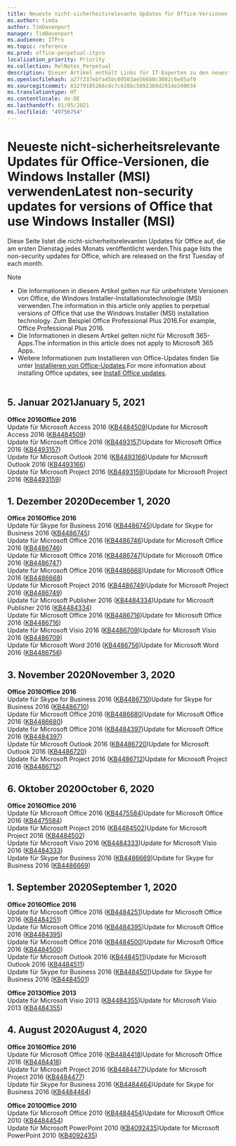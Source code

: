 ```yaml
---
title: Neueste nicht-sicherheitsrelevante Updates für Office-Versionen, die Windows Installer (MSI) verwenden
ms.author: timda
author: TimDavenport
manager: TimDavenport
ms.audience: ITPro
ms.topic: reference
ms.prod: office-perpetual-itpro
localization_priority: Priority
ms.collection: RelNotes_Perpetual
description: Dieser Artikel enthält Links für IT-Experten zu den neuesten nicht-sicherheitsrelevanten Updateinformationen für dauerhafte Versionen von Office 2016, Office 2013 und Office 2010
ms.openlocfilehash: a27f237ebfa45bc00503ae56680c3082c6e05af0
ms.sourcegitcommit: 83279185266cdc7c628bc5092360d2914e240034
ms.translationtype: HT
ms.contentlocale: de-DE
ms.lasthandoff: 01/05/2021
ms.locfileid: "49756754"
---
```

# <a name="latest-non-security-updates-for-versions-of-office-that-use-windows-installer-msi"></a><span data-ttu-id="b4288-103">Neueste nicht-sicherheitsrelevante Updates für Office-Versionen, die Windows Installer (MSI) verwenden</span><span class="sxs-lookup"><span data-stu-id="b4288-103">Latest non-security updates for versions of Office that use Windows Installer (MSI)</span></span>

<span data-ttu-id="b4288-104">Diese Seite listet die nicht-sicherheitsrelevanten Updates für Office auf, die am ersten Dienstag jedes Monats veröffentlicht werden.</span><span class="sxs-lookup"><span data-stu-id="b4288-104">This page lists the non-security updates for Office, which are released on the first Tuesday of each month.</span></span>

> [!NOTE]
> - <span data-ttu-id="b4288-105">Die Informationen in diesem Artikel gelten nur für unbefristete Versionen von Office, die Windows Installer-Installationstechnologie (MSI) verwenden.</span><span class="sxs-lookup"><span data-stu-id="b4288-105">The information in this article only applies to perpetual versions of Office that use the Windows Installer (MSI) installation technology.</span></span> <span data-ttu-id="b4288-106">Zum Beispiel Office Professional Plus 2016.</span><span class="sxs-lookup"><span data-stu-id="b4288-106">For example, Office Professional Plus 2016.</span></span>
> - <span data-ttu-id="b4288-107">Die Informationen in diesem Artikel gelten nicht für Microsoft 365-Apps.</span><span class="sxs-lookup"><span data-stu-id="b4288-107">The information in this article does not apply to Microsoft 365 Apps.</span></span>
> - <span data-ttu-id="b4288-108">Weitere Informationen zum Installieren von Office-Updates finden Sie unter [Installieren von Office-Updates](https://support.office.com/article/2ab296f3-7f03-43a2-8e50-46de917611c5).</span><span class="sxs-lookup"><span data-stu-id="b4288-108">For more information about installing Office updates, see [Install Office updates](https://support.office.com/article/2ab296f3-7f03-43a2-8e50-46de917611c5).</span></span>
<br/><br/>

## <a name="january-5-2021"></a><span data-ttu-id="b4288-109">5. Januar 2021</span><span class="sxs-lookup"><span data-stu-id="b4288-109">January 5, 2021</span></span>
<span data-ttu-id="b4288-110">**Office 2016**</span><span class="sxs-lookup"><span data-stu-id="b4288-110">**Office 2016**</span></span></br>
<span data-ttu-id="b4288-111">Update für Microsoft Access 2016 ([KB4484509](https://support.microsoft.com/help/4484509))</span><span class="sxs-lookup"><span data-stu-id="b4288-111">Update for Microsoft Access 2016 ([KB4484509](https://support.microsoft.com/help/4484509))</span></span> </br>
<span data-ttu-id="b4288-112">Update für Microsoft Office 2016 ([KB4493157](https://support.microsoft.com/help/4493157))</span><span class="sxs-lookup"><span data-stu-id="b4288-112">Update for Microsoft Office 2016 ([KB4493157](https://support.microsoft.com/help/4493157))</span></span> </br>
<span data-ttu-id="b4288-113">Update für Microsoft Outlook 2016 ([KB4493166](https://support.microsoft.com/help/4493166))</span><span class="sxs-lookup"><span data-stu-id="b4288-113">Update for Microsoft Outlook 2016 ([KB4493166](https://support.microsoft.com/help/4493166))</span></span> </br>
<span data-ttu-id="b4288-114">Update für Microsoft Project 2016 ([KB4493159](https://support.microsoft.com/help/4493159))</span><span class="sxs-lookup"><span data-stu-id="b4288-114">Update for Microsoft Project 2016 ([KB4493159](https://support.microsoft.com/help/4493159))</span></span> </br>


## <a name="december-1-2020"></a><span data-ttu-id="b4288-115">1. Dezember 2020</span><span class="sxs-lookup"><span data-stu-id="b4288-115">December 1, 2020</span></span>
<span data-ttu-id="b4288-116">**Office 2016**</span><span class="sxs-lookup"><span data-stu-id="b4288-116">**Office 2016**</span></span><br/>
<span data-ttu-id="b4288-117">Update für Skype for Business 2016 ([KB4486745](https://support.microsoft.com/help/4486745))</span><span class="sxs-lookup"><span data-stu-id="b4288-117">Update for Skype for Business 2016 ([KB4486745](https://support.microsoft.com/help/4486745))</span></span> <br/>
<span data-ttu-id="b4288-118">Update für Microsoft Office 2016 ([KB4486746](https://support.microsoft.com/help/4486746))</span><span class="sxs-lookup"><span data-stu-id="b4288-118">Update for Microsoft Office 2016 ([KB4486746](https://support.microsoft.com/help/4486746))</span></span> <br/> <span data-ttu-id="b4288-119">Update für Microsoft Office 2016 ([KB4486747](https://support.microsoft.com/help/4486747))</span><span class="sxs-lookup"><span data-stu-id="b4288-119">Update for Microsoft Office 2016 ([KB4486747](https://support.microsoft.com/help/4486747))</span></span> <br/> <span data-ttu-id="b4288-120">Update für Microsoft Office 2016 ([KB4486668](https://support.microsoft.com/help/4486668))</span><span class="sxs-lookup"><span data-stu-id="b4288-120">Update for Microsoft Office 2016 ([KB4486668](https://support.microsoft.com/help/4486668))</span></span> <br/>
<span data-ttu-id="b4288-121">Update für Microsoft Project 2016 ([KB4486749](https://support.microsoft.com/help/4486749))</span><span class="sxs-lookup"><span data-stu-id="b4288-121">Update for Microsoft Project 2016 ([KB4486749](https://support.microsoft.com/help/4486749))</span></span> <br/> <span data-ttu-id="b4288-122">Update für Microsoft Publisher 2016 ([KB4484334](https://support.microsoft.com/help/4484334))</span><span class="sxs-lookup"><span data-stu-id="b4288-122">Update for Microsoft Publisher 2016 ([KB4484334](https://support.microsoft.com/help/4484334))</span></span> <br/> <span data-ttu-id="b4288-123">Update für Microsoft Office 2016 ([KB4486716](https://support.microsoft.com/help/4486716))</span><span class="sxs-lookup"><span data-stu-id="b4288-123">Update for Microsoft Office 2016 ([KB4486716](https://support.microsoft.com/help/4486716))</span></span> <br/> <span data-ttu-id="b4288-124">Update für Microsoft Visio 2016 ([KB4486709](https://support.microsoft.com/help/4486709))</span><span class="sxs-lookup"><span data-stu-id="b4288-124">Update for Microsoft Visio 2016 ([KB4486709](https://support.microsoft.com/help/4486709))</span></span> <br/>
<span data-ttu-id="b4288-125">Update für Microsoft Word 2016 ([KB4486756](https://support.microsoft.com/help/4486756))</span><span class="sxs-lookup"><span data-stu-id="b4288-125">Update for Microsoft Word 2016 ([KB4486756](https://support.microsoft.com/help/4486756))</span></span> <br/> 


## <a name="november-3-2020"></a><span data-ttu-id="b4288-126">3. November 2020</span><span class="sxs-lookup"><span data-stu-id="b4288-126">November 3, 2020</span></span>
<span data-ttu-id="b4288-127">**Office 2016**</span><span class="sxs-lookup"><span data-stu-id="b4288-127">**Office 2016**</span></span><br/>
<span data-ttu-id="b4288-128">Update für Skype for Business 2016 ([KB4486710](https://support.microsoft.com/help/4486710))</span><span class="sxs-lookup"><span data-stu-id="b4288-128">Update for Skype for Business 2016 ([KB4486710](https://support.microsoft.com/help/4486710))</span></span> <br/>
<span data-ttu-id="b4288-129">Update für Microsoft Office 2016 ([KB4486680](https://support.microsoft.com/help/4486680))</span><span class="sxs-lookup"><span data-stu-id="b4288-129">Update for Microsoft Office 2016 ([KB4486680](https://support.microsoft.com/help/4486680))</span></span> <br/>
<span data-ttu-id="b4288-130">Update für Microsoft Office 2016 ([KB4484397](https://support.microsoft.com/help/4484397))</span><span class="sxs-lookup"><span data-stu-id="b4288-130">Update for Microsoft Office 2016 ([KB4484397](https://support.microsoft.com/help/4484397))</span></span> <br/>
<span data-ttu-id="b4288-131">Update für Microsoft Outlook 2016 ([KB4486720](https://support.microsoft.com/help/4486720))</span><span class="sxs-lookup"><span data-stu-id="b4288-131">Update for Microsoft Outlook 2016 ([KB4486720](https://support.microsoft.com/help/4486720))</span></span> <br/>
<span data-ttu-id="b4288-132">Update für Microsoft Project 2016 ([KB4486712](https://support.microsoft.com/help/4486712))</span><span class="sxs-lookup"><span data-stu-id="b4288-132">Update for Microsoft Project 2016 ([KB4486712](https://support.microsoft.com/help/4486712))</span></span> <br/>


## <a name="october-6-2020"></a><span data-ttu-id="b4288-133">6. Oktober 2020</span><span class="sxs-lookup"><span data-stu-id="b4288-133">October 6, 2020</span></span>
<span data-ttu-id="b4288-134">**Office 2016**</span><span class="sxs-lookup"><span data-stu-id="b4288-134">**Office 2016**</span></span><br/>
<span data-ttu-id="b4288-135">Update für Microsoft Office 2016 ([KB4475584](https://support.microsoft.com/help/4475584))</span><span class="sxs-lookup"><span data-stu-id="b4288-135">Update for Microsoft Office 2016 ([KB4475584](https://support.microsoft.com/help/4475584))</span></span><br/>
<span data-ttu-id="b4288-136">Update für Microsoft Project 2016 ([KB4484502](https://support.microsoft.com/help/4484502))</span><span class="sxs-lookup"><span data-stu-id="b4288-136">Update for Microsoft Project 2016 ([KB4484502](https://support.microsoft.com/help/4484502))</span></span><br/>
<span data-ttu-id="b4288-137">Update für Microsoft Visio 2016 ([KB4484333](https://support.microsoft.com/help/4484333))</span><span class="sxs-lookup"><span data-stu-id="b4288-137">Update for Microsoft Visio 2016 ([KB4484333](https://support.microsoft.com/help/4484333))</span></span><br/>
<span data-ttu-id="b4288-138">Update für Skype for Business 2016 ([KB4486669](https://support.microsoft.com/help/4486669))</span><span class="sxs-lookup"><span data-stu-id="b4288-138">Update for Skype for Business 2016 ([KB4486669](https://support.microsoft.com/help/4486669))</span></span><br/> 

## <a name="september-1-2020"></a><span data-ttu-id="b4288-139">1. September 2020</span><span class="sxs-lookup"><span data-stu-id="b4288-139">September 1, 2020</span></span>
<span data-ttu-id="b4288-140">**Office 2016**</span><span class="sxs-lookup"><span data-stu-id="b4288-140">**Office 2016**</span></span><br/>
<span data-ttu-id="b4288-141">Update für Microsoft Office 2016 ([KB4484251](https://support.microsoft.com/help/4484251))</span><span class="sxs-lookup"><span data-stu-id="b4288-141">Update for Microsoft Office 2016 ([KB4484251](https://support.microsoft.com/help/4484251))</span></span><br/>
<span data-ttu-id="b4288-142">Update für Microsoft Office 2016 ([KB4484395](https://support.microsoft.com/help/4484395))</span><span class="sxs-lookup"><span data-stu-id="b4288-142">Update for Microsoft Office 2016 ([KB4484395](https://support.microsoft.com/help/4484395))</span></span><br/> <span data-ttu-id="b4288-143">Update für Microsoft Office 2016 ([KB4484500](https://support.microsoft.com/help/4484500))</span><span class="sxs-lookup"><span data-stu-id="b4288-143">Update for Microsoft Office 2016 ([KB4484500](https://support.microsoft.com/help/4484500))</span></span> <br/>
<span data-ttu-id="b4288-144">Update für Microsoft Outlook 2016 ([KB4484511](https://support.microsoft.com/help/4484511))</span><span class="sxs-lookup"><span data-stu-id="b4288-144">Update for Microsoft Outlook 2016 ([KB4484511](https://support.microsoft.com/help/4484511))</span></span> <br/>
<span data-ttu-id="b4288-145">Update für Skype for Business 2016 ([KB4484501](https://support.microsoft.com/help/4484501))</span><span class="sxs-lookup"><span data-stu-id="b4288-145">Update for Skype for Business 2016 ([KB4484501](https://support.microsoft.com/help/4484501))</span></span> <br/>

<span data-ttu-id="b4288-146">**Office 2013**</span><span class="sxs-lookup"><span data-stu-id="b4288-146">**Office 2013**</span></span><br/>
<span data-ttu-id="b4288-147">Update für Microsoft Visio 2013 ([KB4484355](https://support.microsoft.com/help/4484355))</span><span class="sxs-lookup"><span data-stu-id="b4288-147">Update for Microsoft Visio 2013 ([KB4484355](https://support.microsoft.com/help/4484355))</span></span><br/>

## <a name="august-4-2020"></a><span data-ttu-id="b4288-148">4. August 2020</span><span class="sxs-lookup"><span data-stu-id="b4288-148">August 4, 2020</span></span>

<span data-ttu-id="b4288-149">**Office 2016**</span><span class="sxs-lookup"><span data-stu-id="b4288-149">**Office 2016**</span></span><br/>
<span data-ttu-id="b4288-150">Update für Microsoft Office 2016 ([KB4484418](https://support.microsoft.com/help/4484418))</span><span class="sxs-lookup"><span data-stu-id="b4288-150">Update for Microsoft Office 2016 ([KB4484418](https://support.microsoft.com/help/4484418))</span></span><br/> <span data-ttu-id="b4288-151">Update für Microsoft Project 2016 ([KB4484477](https://support.microsoft.com/help/4484477))</span><span class="sxs-lookup"><span data-stu-id="b4288-151">Update for Microsoft Project 2016 ([KB4484477](https://support.microsoft.com/help/4484477))</span></span><br/>
<span data-ttu-id="b4288-152">Update für Skype for Business 2016 ([KB4484464](https://support.microsoft.com/help/4484464))</span><span class="sxs-lookup"><span data-stu-id="b4288-152">Update for Skype for Business 2016 ([KB4484464](https://support.microsoft.com/help/4484464))</span></span><br/> 

<span data-ttu-id="b4288-153">**Office 2010**</span><span class="sxs-lookup"><span data-stu-id="b4288-153">**Office 2010**</span></span><br/>
<span data-ttu-id="b4288-154">Update für Microsoft Office 2010 ([KB4484454](https://support.microsoft.com/help/4484454))</span><span class="sxs-lookup"><span data-stu-id="b4288-154">Update for Microsoft Office 2010 ([KB4484454](https://support.microsoft.com/help/4484454))</span></span><br/> <span data-ttu-id="b4288-155">Update für Microsoft PowerPoint 2010 ([KB4092435](https://support.microsoft.com/help/4092435))</span><span class="sxs-lookup"><span data-stu-id="b4288-155">Update for Microsoft PowerPoint 2010 ([KB4092435](https://support.microsoft.com/help/4092435))</span></span><br/> 

</br>